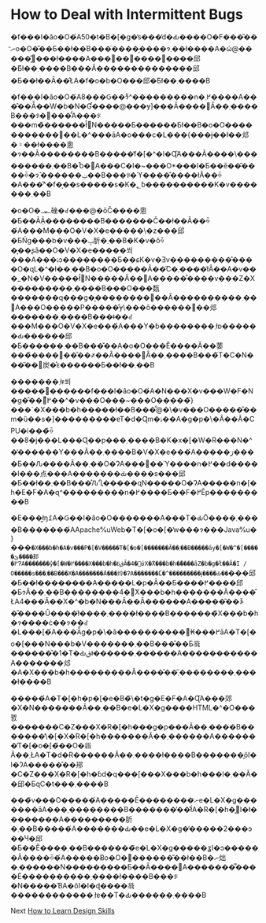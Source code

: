 # How to Deal with Intermittent Bugs
[//]: # (Version:1.0.0)
�f���I�ȃo�O�́A50�t�B�[�g�̕s���̓d�Ԃ����O�F���̎��ނ̃o�O�̂��Ƃ��ł��B���̈����͔����ɂ܂��ł����A�ώ@�����͓̂���ł����A���΂��΂����𖳎����邱�Ƃ͂ł��܂����B���Ȃ��������������邱�Ƃ��ł��Ȃ��̂ŁA�f�o�b�O���邱�Ƃ͂ł��܂����B

�f���I�ȃo�O�́A8���Ԍ��ɂ͋^���������n�߂܂����A���̂��ׂẴ��W�b�N�Ɠ����@���ɏ]���Ȃ����΂Ȃ��܂����B���ꂪ����̂́A���ꂪ���m�̏������ł̂݋N�����Ƃ������Ƃł��B�o�O�����������󋵂��L�^���āA�o���c�L���{���ɉ��ł��邩�𐄑��ł����悤�ɂ��Ă��������B�����̓f�[�^�l�Ɋ֘A���Ă����\���������܂��B�Ⴆ�΁A���C�I�~���O*���l�Ƃ��ē��͂����ꍇ�ɂ̂ݔ������܂��B���ꂪ�ϓ����̌����łȂ��ꍇ�A���̋^�f�͕��s�����s�K�؂ɓ����������K�v�������܂��B

�o�O�𐧌䂳�ꂽ���@�ōČ����悤�Ƃ��Ă݂Ă��������B�������Č��ł��Ȃ��ꍇ�́A���M���O�V�X�e�����\�z���邱�ƂŃg���b�v���ݒ肵�܂��B�K�v�ȏꍇ�͓��ʂȃ��O�V�X�e�����쐬���A���ۂɔ��������Ƃ��ɕK�v�Ǝv���������̂����O�ɋL�^�ł��܂��B�o�O�����Ȃ��̋C�܂����ł͂Ȃ��A�v���_�N�V�����ł̂݋N�����Ȃ��΁A�����͒����v���Z�X���������܂����B���O���瓾�������q���g�͉��������񋟂��Ȃ����������܂��񂪁A���O�����P�����̂ɏ\���ȏ������񋟂��邩�������܂����B���ǂ��ꂽ���M���O�V�X�e���́A���Y�ɓ��������܂łɒ������Ԃ������邱�Ƃ������܂��B���̌��A�o�O���Ĕ����Ă��葽���̏����𓾂��̂��҂��Ȃ����΂Ȃ��܂����B���̃T�C�N���͂��΂炭�̊ԑ������Ƃ��ł��܂��B

�������܂łɍ쐬�����΂������f���I�ȃo�O�́A�N���X�v���W�F�N�g�̂��߂̊֐��^�v���O���~���O�����̃}���`�X���b�h�����ł��B���͋@�\�v���O�����̐��m�ȕ��s�]���������ɐT�d�Ɋm�ۂ��A�g�p�\�Ȃ��ׂĂ�CPU�i���̏ꍇ��8�j���L���Ɋ��p���܂����B�K�x�[�W�R���N�^�̓������Y���Ă��܂����B�V�X�e���́A�����ڗ����Ƃ��Ԉ����Ă��܂��O�ɁA���΂��Ύ����n�߂��d�����I���点���A�������Ԃ����s���邱�Ƃ��ł��܂��B���̊ԈႢ�����ɋN�����O�ɁA�����n�[�h�E�F�A�ɋ^���������n�߂����Ƃ��F�߂Ēp���������B

�E���ł͍ŋ߁A�Ԍ��I�ȃo�O�������A���T�ԂŌ����܂����B�������́AApache℁uWeb�T�[�o�[�̔w���ɂ���Java℁u�}���`�X���b�h�A�v���P�[�V�����T�[�o�[�������Ă��܂��B�����ȃy�[�W�^�[�����ێ����邽�߂ɁA�������̓y�[�W�߂����X���b�h�Ƃ͈قȂ�4�̕ʁX�̃X���b�h�̏����ȃZ�b�g�ł��ׂĂ�I / O�����s���܂��B���X�A�������́A���炩�ɁA�������̋L�^���������ɉ����Ԃ��`���邱�Ƃ��ł��������A�����L�p�Ȃ��Ƃ����߂����邱�ƂɂȂ��܂��B��������4�̃X���b�h�������Ă����̂ŁA4���ׂĂ��X�^�b�N���Ă��Ȃ������A�����͂��ꎩ�̋����Ȗ����ł͂����܂����ł����B�������̃X���b�h�ɂ����ċ��ɂ��ꂽ�L���[�́A���ׂĂ̎g�p�\�ȃ����������΂₭���߂āA�T�[�o�[���N���b�V�������܂��B���̂��Ƃ𗝉������̂�1�T�Ԃقǂ������܂������A�����������A�������邩�A�X���b�h���������Ă����̂��͂܂��������܂����ł����B

�����́A�T�[�h�p�[�e�B�̃\�t�g�E�F�A�Ɋ֘A���郊�X�N�������Ă��܂��B�e�L�X�g����HTML�^�O���폜�������C�Z���X�R�[�h���g�p���Ă��܂����B�������̓\�[�X�R�[�h�������Ă��܂������A�������̓T�[�o�[�̃��O�𗧂Ă��܂ŁA�T�d�Ɍ������Ă��܂����ł����B�������͍ŏI�I�ɁA�����̂��郉�C�Z���X�R�[�h�ɓd�q���[���X���b�h���l�܂��Ă��邱�ƂɋC�t���܂����B

���̃v���O�����́A�����Ē��������ނ̃e�L�X�g�������āA���܂��������B�������̕��͂ł́A�R�[�h�͓񎟓I�ł��������A���������肵�܂��B�����́A�������Ԃ��e�L�X�g�̒�����2���ɔ��Ⴗ�邱�Ƃ��Ӗ����܂��B�������̃e�L�X�g�����ʓI�ɔ������Ă����ꍇ�́A�����Ƀo�O�𔭌������͂��ł��B�ނ炪�܂������N���������Ƃ��Ȃ����΁A�������͌����Ė����������܂����ł����B���ꂪ�N�����ƁA�ŏI�I�ɖ����𗝉������������܂łɐ��T�Ԃ������܂����B

Next [How to Learn Design Skills](11-How-to-Learn-Design-Skills.md)
